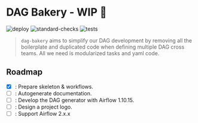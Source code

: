 # DAG Bakery - WIP :wrench:

![deploy](https://github.com/github/docs/actions/workflows/ci-deploy.yml/badge.svg?branch=main)
![standard-checks](https://github.com/github/docs/actions/workflows/ci-standard-checks.yml/badge.svg?branch=main)
![tests](https://github.com/github/docs/actions/workflows/ci-test.yml/badge.svg?branch=main)

> `dag-bakery` aims to simplify our DAG development by removing all the boilerplate and duplicated code when defining 
> multiple DAG cross teams. All we need is modularized tasks and yaml code.

## Roadmap

- [x] : Prepare skeleton & workflows.
- [ ] : Autogenerate documentation.
- [ ] : Develop the DAG generator with Airflow 1.10.15.
- [ ] : Design a project logo.
- [ ] : Support Airflow 2.x.x